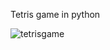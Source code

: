 Tetris game in python 


![tetrisgame](https://user-images.githubusercontent.com/42837976/92485994-3a99b200-f209-11ea-99ca-0e65f7b2b74b.gif)

